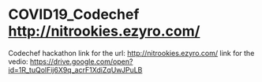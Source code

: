 # COVID19_Codechef http://nitrookies.ezyro.com/
Codechef hackathon link for the url:
http://nitrookies.ezyro.com/
link for the vedio:
https://drive.google.com/open?id=1R_tuQolFij6X9q_acrF1XdiZqUwJPuLB
